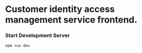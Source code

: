 # Customer identity access management service frontend.

### Start Development Server

```bash
npm run dev
```

